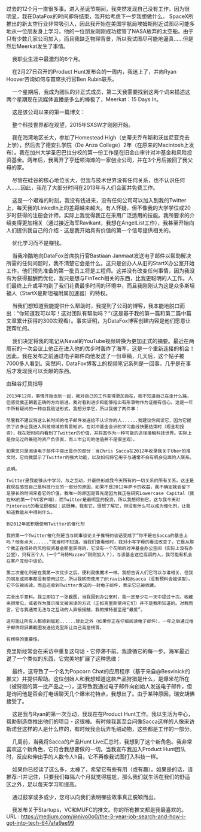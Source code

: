 过去的12个月一直很多事。进入圣诞节期间，我突然发现自己没有工作，因为很明显，我在DataFox的时间即将结束，我开始考虑下一步我想做什么。 SpaceX所推出的新太空行业非常吸引人，因此我开始在美国宇航局埃姆斯附近试图尽可能多地从一位朋友身上学习，他的一位朋友刚刚成功接管了NASA放弃的太空船。由于只有少数几家公司加入，而且我缺乏物理背景，所以我试图尽可能地逼真......但是然后Meerkat发生了事情。
    我职业生涯中最激烈的6个月。
    在2月27日召开的Product Hunt发布会的一周内，我迷上了，并向Ryan Hoover咨询如何与首席执行官Ben Rubin联系。
    一个星期后，我成为团队的非正式成员，第二天我需要找到这两个词来描述这两个星期现在流媒体直播是多么的棒极了，Meerkat：15 Days In。
    这是该公司以来的第一篇博文：
    整个科技世界都在观望，2015年SXSW才刚刚开始。
    我在海湾地区长大，参加了Homestead High（史蒂夫乔布斯和沃兹尼亚克去上学），然后去了德安扎学院（De Anza College）2年（在原来的Macintosh上发布）。我在加州大学圣巴巴拉分校的第一份工作是在旧金山审计对冲基金和风险投资基金。两年后，我离开了亨廷顿海滩的一家创业公司，并在3个月后搬回了我父母的家。
    尽管在硅谷的核心地位长大，但我与技术世界没有任何关系，也不认识任何人......因此，我花了大部分时间在2013年与人们会面并免费工作。
    这是一个艰难的时刻。我没有钱进来，没有任何公司可以加入到我的Twitter上，每天我的LinkedIn上的差距越来越大。有人怀疑，但不像我的大学学位或20岁时获得的注册会计师，实际上我觉得我正在采用广泛适用的技能。我所要求的介绍变得更加相关（通过接近海军Ravikant，我想在AngelList工作），我甚至开始向人们提供我自己的介绍 - 这是我开始具有价值的第一个信号提供相关的。
    优化学习而不是赚钱。
    当我冷酷地向DataFox首席执行官Bastiaan Janmaat发送电子邮件以帮助解决所需的任何问题时，我不清楚它会是什么。这只是创办人从旧的StartX办公室开始工作，他们预先准备的第一批员工将是工程师。这并没有改变任何事情，因为我没有为获得报酬而优化，我只是想与FinTech相关的东西，比我更聪明的人工作。人们最终上升或平均到了我们花费最多时间的环境中，而且我刚刚认为这是众多斯坦福人（StartX是斯坦福附属加速器）的特权。
    当我们想知道我能提供什么帮助时，我提到了公司的博客，我本能地脱口而出：“你知道我可以写！这对团队有帮助吗？“（这是基于我的第一篇和第二篇中篇文章累计获得的300次观看）。事实证明，为DataFox博客创建内容是他们愿意让我帮忙的。
    我们决定将我的笔记从Naval的YouTube视频转换为更加正式的摘要。最近在两周前的一次会议上他正在进入他的优步时轰炸了海军，这是一个重新连接的机会！因此，我在发布之前通过电子邮件向他发送了一份草稿，几天后，这个帖子被7000多人看到。突然间，DataFox博客上的视频笔记系列是一回事。几乎是在事后才发现我可以贡献的东西。
由硅谷灯具指导
    2013年12月，事情开始走到一起，我对自己的工作变得更加自在。我不知道自己在走什么路，但感觉我正朝着正确的方向前进。我对看到进步和能够指出有形事物作为证据有信心。这是一年中所有疑问的一种自我验证形式，我想分享它，所以我做了两件事：
    尽管我不建议将这么长时间的电子邮件发送给不认识你的人......我建议你阅读它，因为它提供了许多让我进入科技领域的背景知识。在对冲基金会计的学习曲线快要结束时（现金和投资），我在短时间内看到了Twitter的价值，并将其作为一种可能的途径接触科技世界。实际上是你见过的最短的资产负债表，而上市公司的估值并不是很主观）。
    如果您只是阅读电子邮件中突出显示的部分：当Chris Sacca在2012年收录我关于Uber的推文时，它向我展示了Twitter的强大功能，以及如何将它用于与通常不会有机会见面的人联系。
    说明。
    Twitter是我能够从中学习，与之互动，并最终形成我今天所有的一切关系的所有关系。这正是我现在感觉自己是科技行业的一部分的原因，如果不是2012年萨卡的收益，我不确定我会留下足够长的时间来看它的价值。我唯一的原因是首先是因为我正在研究Lowercase Capital（我在RK的第一个VC客户端），而Twitter是最明显的投资，所以我想得到它。这与我今天对Pinterest的看法很相似：这很棒，我有它，很想了解它，但没有什么可以成为催化剂，让我知道我能从中得到什么。
    到2012年底积极使用Twitter的催化剂
    我的第一个Twitter催化剂是当与同事谈论关于推特的谈话变成了“你不是在Sacca的基金上吗？他有点大......“我当时不知道。当我们查看他时，我对小写字母的看法改变了。它是从那个我正在填补的风险投资基金那里获得的，它没有一个花哨的对冲基金办公空间（实际上没有办公室），只有三个人（一个“马特Mazzeo”刚刚加入？），与该基金这位高调的人，我可能有机会在客户互动中谈论。
    第二次催化剂是在我第一次优步之后。便利就像魔术一样。我想告诉人们它可以与谁相关，但我的朋友或同事都没有使用过它，所以我转而使用了@travisk和@sacca（没有预料会被读取）。它不仅被阅读，而且还收到Twitter发送的一封电子邮件，表示它已被收藏。
    完全出乎意料。我立即拍了一张截图，当我回到办公室时，我一定至少在一天中提过十次。收藏夹很常见，或者作为展示推文被阅读的方式（正如克里斯使用它们）并不是我所知道的。对我而言，它与我通常无法与之互动的人直接接触，我的推特甚至是“最爱”。
    这可能让所有人都感到尴尬......除此之外（如果你正在仔细阅读电子邮件），一年之后通过电子邮件将屏幕截图发送给克里斯让自己高居榜首。
    有榜样的重要性。
  克里斯经常会在采访中重复这句话 - 它停滞不前。我遵循它的每一步。海军最近说了一个类似的东西，它完美地扩展了这种思维：
    最终，这导致了一个名为Popcorn Chat的应用程序（基于来自@Besvinick的推文）并提供帮助。这位创始人和我想知道这款产品狩猎是什么，是爆米花所在（被狩猎的第一批产品之一），这导致我通过电子邮件向创始人发送电子邮件，但是询问他是否会打电话聊天几个爆米花特点，我想出了。由于某种原因，瑞安胡佛接受了。
    这是我与Ryan的第一次互动，我现在在Product Hunt工作。我以生活为中心，帮助制造商推出他们的项目 - 这很棒。有时候我甚至会问像Sacca这样的人像采访斯诺登这样的人是什么样的，有时候我会玩弄毛绒动物，这些都是工作的一部分。
    几周前，当我将Sacca的产品Hunt Live汇总时，我想到了这个新角色。我非常喜欢这个新角色，它符合我想要做的一切。当我宣布我加入Product Hunt团队时，反应和伸出手的人数令人h目。它不再像我试图打入科技一样。
    如果你已经读了这么多，太棒了，希望它有些有用（或有趣）。如果是的话，请推荐:-)并记住，只要我们每隔六个月就觉得尴尬，那么我们就生活在我们的舒适区之外，足以每天学习和提高。
    通过鼓掌或多或少，您可以向我们表明哪些故事真正脱颖而出。
    我发布关于Startups，VC和MUFC的推文。你的所有推文都是我最喜欢的。
  URL : https://medium.com/@nivo0o0/the-3-year-job-search-and-how-i-got-into-tech-647afa9ae99